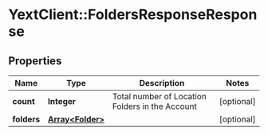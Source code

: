 # YextClient::FoldersResponseResponse

## Properties
Name | Type | Description | Notes
------------ | ------------- | ------------- | -------------
**count** | **Integer** | Total number of Location Folders in the Account | [optional] 
**folders** | [**Array&lt;Folder&gt;**](Folder.md) |  | [optional] 


